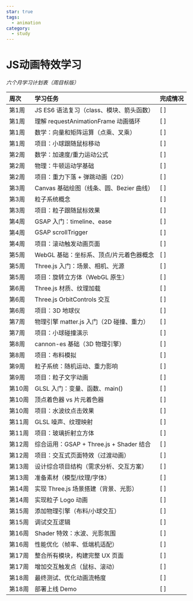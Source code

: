 ```yaml
---
star: true
tags:
  - animation
category:
  - study
---
```




# JS动画特效学习



*六个月学习计划表（周目标版）*


| 周次   | 学习任务                                 | 完成情况   |
|:-------|:-----------------------------------------|:-----------|
| 第1周  | JS ES6 语法复习（class、模块、箭头函数） | [ ]        |
| 第1周  | 理解 requestAnimationFrame 动画循环      | [ ]        |
| 第1周  | 数学：向量和矩阵运算（点乘、叉乘）       | [ ]        |
| 第1周  | 项目：小球跟随鼠标移动                   | [ ]        |
| 第2周  | 数学：加速度/重力运动公式                | [ ]        |
| 第2周  | 物理：牛顿运动学基础                     | [ ]        |
| 第2周  | 项目：重力下落 + 弹跳动画（2D）          | [ ]        |
| 第3周  | Canvas 基础绘图（线条、圆、Bezier 曲线） | [ ]        |
| 第3周  | 粒子系统概念                             | [ ]        |
| 第3周  | 项目：粒子跟随鼠标效果                   | [ ]        |
| 第4周  | GSAP 入门：timeline、ease                | [ ]        |
| 第4周  | GSAP scrollTrigger                       | [ ]        |
| 第4周  | 项目：滚动触发动画页面                   | [ ]        |
| 第5周  | WebGL 基础：坐标系、顶点/片元着色器概念  | [ ]        |
| 第5周  | Three.js 入门：场景、相机、光源          | [ ]        |
| 第5周  | 项目：旋转立方体（WebGL 原生）           | [ ]        |
| 第6周  | Three.js 材质、纹理加载                  | [ ]        |
| 第6周  | Three.js OrbitControls 交互              | [ ]        |
| 第6周  | 项目：3D 地球仪                          | [ ]        |
| 第7周  | 物理引擎 matter.js 入门（2D 碰撞、重力） | [ ]        |
| 第7周  | 项目：小球碰撞演示                       | [ ]        |
| 第8周  | cannon-es 基础（3D 物理引擎）            | [ ]        |
| 第8周  | 项目：布料模拟                           | [ ]        |
| 第9周  | 粒子系统：随机运动、重力影响             | [ ]        |
| 第9周  | 项目：粒子文字动画                       | [ ]        |
| 第10周 | GLSL 入门：变量、函数、main()            | [ ]        |
| 第10周 | 顶点着色器 vs 片元着色器                 | [ ]        |
| 第10周 | 项目：水波纹点击效果                     | [ ]        |
| 第11周 | GLSL 噪声、纹理映射                      | [ ]        |
| 第11周 | 项目：玻璃折射立方体                     | [ ]        |
| 第12周 | 综合运用：GSAP + Three.js + Shader 结合  | [ ]        |
| 第12周 | 项目：交互式页面特效（过渡动画）         | [ ]        |
| 第13周 | 设计综合项目结构（需求分析、交互方案）   | [ ]        |
| 第13周 | 准备素材（模型/纹理/字体）               | [ ]        |
| 第14周 | 实现 Three.js 场景搭建（背景、光影）     | [ ]        |
| 第14周 | 实现粒子 Logo 动画                       | [ ]        |
| 第15周 | 添加物理引擎（布料/小球交互）            | [ ]        |
| 第15周 | 调试交互逻辑                             | [ ]        |
| 第16周 | Shader 特效：水波、光影氛围              | [ ]        |
| 第16周 | 性能优化（帧率、低端机适配）             | [ ]        |
| 第17周 | 整合所有模块，构建完整 UX 页面           | [ ]        |
| 第17周 | 增加交互触发点（鼠标、滚动）             | [ ]        |
| 第18周 | 最终测试、优化动画流畅度                 | [ ]        |
| 第18周 | 部署上线 Demo                            | [ ]        |